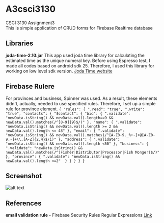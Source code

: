 # A3csci3130

CSCI 3130 Assignment3  
This is simple application of CRUD forms for Firebase Realtime database 


## Libraries
**joda-time-2.10.jar**
This app used joda time library for calculating the estimated time as the unique numeral key.
Before using Espresso test, I made all codes based on android sdk 25. Therefore, I used this library for working on low level sdk version.
[Joda Time website](http://www.joda.org/joda-time/)

## Firebase Rulere
For provinces and business, Spinner was used. As a result, these elements didn't, actually, needed to use specified rules.
Therefore, I set up a simple rule for province element.
`
{
  "rules": {
    ".read": "true",
    ".write": "true",
    "contacts": {
      "$contact": {
        "bid": {
          ".validate": "newData.isString() && newData.val().length==9 && newData.val().matches(/^[0-9]{9}$/)"
        },
        "name": {
          ".validate": "newData.isString() && newData.val().length >= 2 && newData.val().length <= 48"
        },
        "email": {
          ".validate": "newData.isString() && newData.val().matches(/^[A-Z0-9._%+-]+@[A-Z0-9.-]+\\.[A-Z]{2,4}$/i)"
        },
        "address": {
          ".validate": "newData.isString() && newData.val().length <50"
        },
        "business": {
          ".validate": "newData.isString() && newData.val().matches(/^(Fisher|Distributor|Processor|Fish Monger)$/)"
        },
        "province": {
          ".validate": "newData.isString() && newData.val().length <=2" 
        }
      }
    }
  }
}
`
## Screenshot
![alt text](https://github.com/jw670207/A3csci3130/master/screenshot.jpeg "App Screenshot")

## References
**email validation rule** - Firebase Security Rules Regular Expressions
[Link](https://firebase.google.com/docs/reference/security/database/regex)
  
